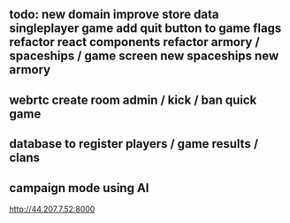 todo:
        new domain
    improve store data
    singleplayer game
    add quit button to game
    flags
    refactor react components
    refactor armory / spaceships / game screen
    new spaceships
    new armory
----
webrtc
    create room
    admin / kick / ban
    quick game
-----
database to register players / game results / clans
-----
campaign mode using AI
-----

http://44.207.7.52:8000